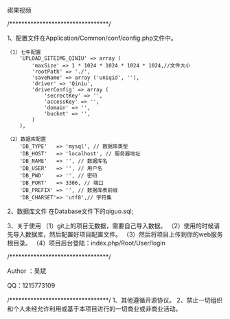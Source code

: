 祺果视频

/*********************************/

1、配置文件在Application/Common/conf/config.php文件中。
    
    （1）七牛配置
        'UPLOAD_SITEIMG_QINIU' => array (
            'maxSize' => 1 * 1024 * 1024 * 1024 * 1024,//文件大小
            'rootPath' => './',
            'saveName' => array ('uniqid', ''),
            'driver' => 'Qiniu',
            'driverConfig' => array (
                'secrectKey' => '',
                'accessKey' => '',
                'domain' => '',
                'bucket' => '',
            )
        ),
    
    （2）数据库配置
        'DB_TYPE'   => 'mysql', // 数据库类型
        'DB_HOST'   => 'localhost', // 服务器地址
        'DB_NAME'   => '', // 数据库名
        'DB_USER'   => '', // 用户名
        'DB_PWD'    => '', // 密码
        'DB_PORT'   => 3306, // 端口
        'DB_PREFIX' => '', // 数据库表前缀
        'DB_CHARSET'=> 'utf8',// 字符集

2、数据库文件
    在Database文件下的qiguo.sql;
    
3、关于使用
    （1）git上的项目无数据，需要自己导入数据。
    （2）使用的时候请先导入数据库，然后配置好项目配置文件。
    （3）然后将项目上传到你的web服务根目录。
    （4）项目后台登陆：index.php/Root/User/login

/*********************************/

Author ：吴斌

QQ：1215773109

/*********************************/
1、其他遵循开源协议。
2、禁止一切组织和个人未经允许利用或基于本项目进行的一切商业或非商业活动。
